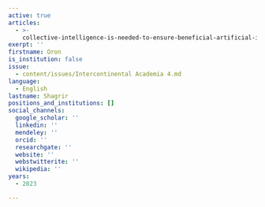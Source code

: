 ```yaml
---
active: true
articles:
  - >-
    collective-intelligence-is-needed-to-ensure-beneficial-artificial-intelligence
exerpt: ''
firstname: Oron
is_institution: false
issue:
  - content/issues/Intercontinental Academia 4.md
language:
  - English
lastname: Shagrir
positions_and_institutions: []
social_channels:
  google_scholar: ''
  linkedin: ''
  mendeley: ''
  orcid: ''
  researchgate: ''
  website: ''
  webstwitterite: ''
  wikipedia: ''
years:
  - 2023

---
```

